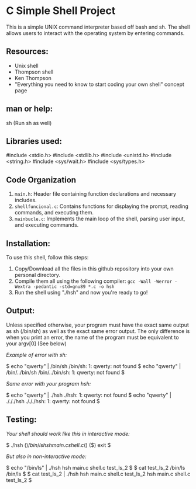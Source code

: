 # **C Simple Shell Project**
This is a simple UNIX command interpreter based off bash and sh. The shell allows users to interact with the operating system by entering commands.

## Resources:
- Unix shell
- Thompson shell
- Ken Thompson
- "Everything you need to know to start coding your own shell" concept page

## man or help:
sh (Run sh as well)


## Libraries used:
#include <stdio.h>
#include <stdlib.h>
#include <unistd.h>
#include <string.h>
#include <sys/wait.h>
#include <sys/types.h>

## Code Organization

1. `main.h`: Header file containing function declarations and necessary includes.
2. `shellfuncional.c`: Contains functions for displaying the prompt, reading commands, and executing them.
3. `mainbucle.c`: Implements the main loop of the shell, parsing user input, and executing commands.


## Installation:
To use this shell, follow this steps:
1. Copy/Download all the files in this github repository into your own personal directory.
2. Compile them all using the following compiler: `gcc -Wall -Werror -Wextra -pedantic -std=gnu89 *.c -o hsh`
3. Run the shell using "./hsh" and now you're ready to go!

## Output:
Unless specified otherwise, your program must have the exact same output as sh (/bin/sh) as well as the exact same error output.
The only difference is when you print an error, the name of the program must be equivalent to your argv[0] (See below)

*Example of error with sh:*

$ echo "qwerty" | /bin/sh
/bin/sh: 1: qwerty: not found
$ echo "qwerty" | /bin/../bin/sh
/bin/../bin/sh: 1: qwerty: not found
$

*Same error with your program hsh:*

$ echo "qwerty" | ./hsh
./hsh: 1: qwerty: not found
$ echo "qwerty" | ./././hsh
./././hsh: 1: qwerty: not found
$

## Testing:

*Your shell should work like this in interactive mode:*

$ ./hsh
($) /bin/ls
hsh main.c shell.c
($)
($) exit
$

*But also in non-interactive mode:*

$ echo "/bin/ls" | ./hsh
hsh main.c shell.c test_ls_2
$
$ cat test_ls_2
/bin/ls
/bin/ls
$
$ cat test_ls_2 | ./hsh
hsh main.c shell.c test_ls_2
hsh main.c shell.c test_ls_2
$
